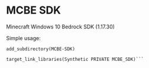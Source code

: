 # MCBE SDK
 Minecraft Windows 10 Bedrock SDK (1.17.30)

Simple usage:

```
add_subdirectory(MCBE-SDK)

target_link_libraries(Synthetic PRIVATE MCBE_SDK)```
